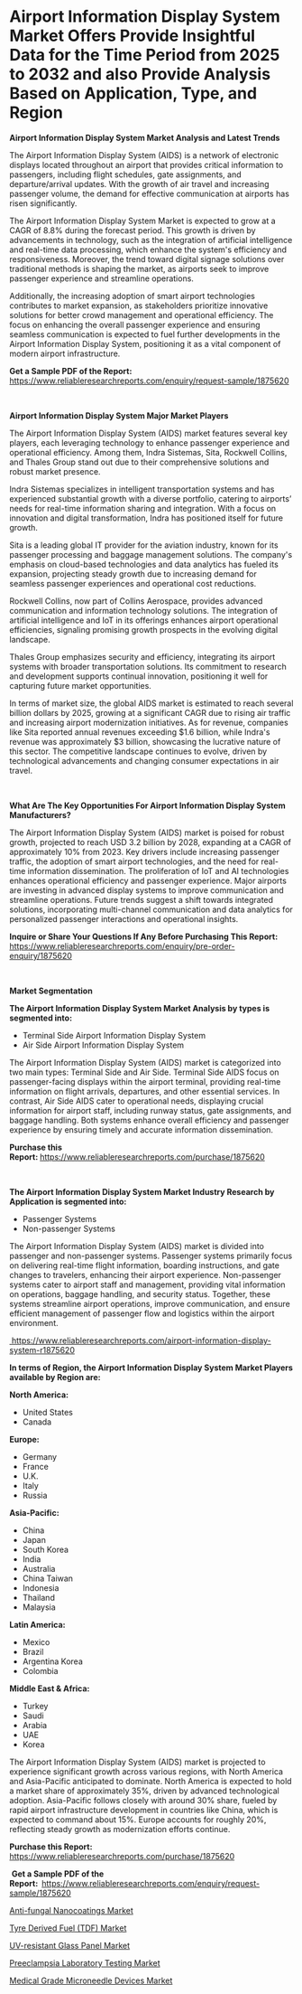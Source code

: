 <p><h1>Airport Information Display System Market Offers Provide Insightful Data for the Time Period from 2025 to 2032 and also Provide Analysis Based on Application, Type, and Region</h1></p><p><strong>Airport Information Display System Market Analysis and Latest Trends</strong></p>
<p><p>The Airport Information Display System (AIDS) is a network of electronic displays located throughout an airport that provides critical information to passengers, including flight schedules, gate assignments, and departure/arrival updates. With the growth of air travel and increasing passenger volume, the demand for effective communication at airports has risen significantly.</p><p>The Airport Information Display System Market is expected to grow at a CAGR of 8.8% during the forecast period. This growth is driven by advancements in technology, such as the integration of artificial intelligence and real-time data processing, which enhance the system's efficiency and responsiveness. Moreover, the trend toward digital signage solutions over traditional methods is shaping the market, as airports seek to improve passenger experience and streamline operations.</p><p>Additionally, the increasing adoption of smart airport technologies contributes to market expansion, as stakeholders prioritize innovative solutions for better crowd management and operational efficiency. The focus on enhancing the overall passenger experience and ensuring seamless communication is expected to fuel further developments in the Airport Information Display System, positioning it as a vital component of modern airport infrastructure.</p></p>
<p><strong>Get a Sample PDF of the Report:&nbsp;</strong> <a href="https://www.reliableresearchreports.com/enquiry/request-sample/1875620?utm_campaign=7&utm_medium=2&utm_source=Github&utm_content=ia&utm_term=28032025&utm_id=airport-information-display-system">https://www.reliableresearchreports.com/enquiry/request-sample/1875620</a></p>
<p>&nbsp;</p>
<p><strong>Airport Information Display System Major Market Players</strong></p>
<p><p>The Airport Information Display System (AIDS) market features several key players, each leveraging technology to enhance passenger experience and operational efficiency. Among them, Indra Sistemas, Sita, Rockwell Collins, and Thales Group stand out due to their comprehensive solutions and robust market presence.</p><p>Indra Sistemas specializes in intelligent transportation systems and has experienced substantial growth with a diverse portfolio, catering to airports’ needs for real-time information sharing and integration. With a focus on innovation and digital transformation, Indra has positioned itself for future growth.</p><p>Sita is a leading global IT provider for the aviation industry, known for its passenger processing and baggage management solutions. The company's emphasis on cloud-based technologies and data analytics has fueled its expansion, projecting steady growth due to increasing demand for seamless passenger experiences and operational cost reductions.</p><p>Rockwell Collins, now part of Collins Aerospace, provides advanced communication and information technology solutions. The integration of artificial intelligence and IoT in its offerings enhances airport operational efficiencies, signaling promising growth prospects in the evolving digital landscape.</p><p>Thales Group emphasizes security and efficiency, integrating its airport systems with broader transportation solutions. Its commitment to research and development supports continual innovation, positioning it well for capturing future market opportunities.</p><p>In terms of market size, the global AIDS market is estimated to reach several billion dollars by 2025, growing at a significant CAGR due to rising air traffic and increasing airport modernization initiatives. As for revenue, companies like Sita reported annual revenues exceeding $1.6 billion, while Indra's revenue was approximately $3 billion, showcasing the lucrative nature of this sector. The competitive landscape continues to evolve, driven by technological advancements and changing consumer expectations in air travel.</p></p>
<p>&nbsp;</p>
<p><strong>What Are The Key Opportunities For Airport Information Display System Manufacturers?</strong></p>
<p><p>The Airport Information Display System (AIDS) market is poised for robust growth, projected to reach USD 3.2 billion by 2028, expanding at a CAGR of approximately 10% from 2023. Key drivers include increasing passenger traffic, the adoption of smart airport technologies, and the need for real-time information dissemination. The proliferation of IoT and AI technologies enhances operational efficiency and passenger experience. Major airports are investing in advanced display systems to improve communication and streamline operations. Future trends suggest a shift towards integrated solutions, incorporating multi-channel communication and data analytics for personalized passenger interactions and operational insights.</p></p>
<p><strong>Inquire or Share Your Questions If Any Before Purchasing This Report:</strong> <a href="https://www.reliableresearchreports.com/enquiry/pre-order-enquiry/1875620?utm_campaign=7&utm_medium=2&utm_source=Github&utm_content=ia&utm_term=28032025&utm_id=airport-information-display-system">https://www.reliableresearchreports.com/enquiry/pre-order-enquiry/1875620</a></p>
<p>&nbsp;</p>
<p><strong>Market Segmentation</strong></p>
<p><strong>The Airport Information Display System Market Analysis by types is segmented into:</strong></p>
<p><ul><li>Terminal Side Airport Information Display System</li><li>Air Side Airport Information Display System</li></ul></p>
<p><p>The Airport Information Display System (AIDS) market is categorized into two main types: Terminal Side and Air Side. Terminal Side AIDS focus on passenger-facing displays within the airport terminal, providing real-time information on flight arrivals, departures, and other essential services. In contrast, Air Side AIDS cater to operational needs, displaying crucial information for airport staff, including runway status, gate assignments, and baggage handling. Both systems enhance overall efficiency and passenger experience by ensuring timely and accurate information dissemination.</p></p>
<p><strong>Purchase this Report:&nbsp;</strong><a href="https://www.reliableresearchreports.com/purchase/1875620?utm_campaign=7&utm_medium=2&utm_source=Github&utm_content=ia&utm_term=28032025&utm_id=airport-information-display-system">https://www.reliableresearchreports.com/purchase/1875620</a></p>
<p>&nbsp;</p>
<p><strong>The Airport Information Display System Market Industry Research by Application is segmented into:</strong></p>
<p><ul><li>Passenger Systems</li><li>Non-passenger Systems</li></ul></p>
<p><p>The Airport Information Display System (AIDS) market is divided into passenger and non-passenger systems. Passenger systems primarily focus on delivering real-time flight information, boarding instructions, and gate changes to travelers, enhancing their airport experience. Non-passenger systems cater to airport staff and management, providing vital information on operations, baggage handling, and security status. Together, these systems streamline airport operations, improve communication, and ensure efficient management of passenger flow and logistics within the airport environment.</p></p>
<p><a href="https://www.reliableresearchreports.com/airport-information-display-system-r1875620?utm_campaign=7&utm_medium=2&utm_source=Github&utm_content=ia&utm_term=28032025&utm_id=airport-information-display-system">&nbsp;https://www.reliableresearchreports.com/airport-information-display-system-r1875620</a></p>
<p><strong>In terms of Region, the Airport Information Display System Market Players available by Region are:</strong></p>
<p>
    <p> <strong> North America: </strong>
        <ul>
            <li>United States</li>
            <li>Canada</li>
        </ul>
        </p> 
    <p> <strong> Europe: </strong>
        <ul>
            <li>Germany</li>
            <li>France</li>
            <li>U.K.</li>
            <li>Italy</li>
            <li>Russia</li>
        </ul>
        </p> 
    <p> <strong> Asia-Pacific: </strong>
        <ul>
            <li>China</li>
            <li>Japan</li>
            <li>South Korea</li>
            <li>India</li>
            <li>Australia</li>
            <li>China Taiwan</li>
            <li>Indonesia</li>
            <li>Thailand</li>
            <li>Malaysia</li>
        </ul>
        </p> 
    <p> <strong> Latin America: </strong>
        <ul>
            <li>Mexico</li>
            <li>Brazil</li>
            <li>Argentina Korea</li>
            <li>Colombia</li>
        </ul>
        </p> 
    <p> <strong> Middle East & Africa: </strong>
        <ul>
            <li>Turkey</li>
            <li>Saudi</li>
            <li>Arabia</li>
            <li>UAE</li>
            <li>Korea</li>
        </ul>
    </p>
    </p>
<p><p>The Airport Information Display System (AIDS) market is projected to experience significant growth across various regions, with North America and Asia-Pacific anticipated to dominate. North America is expected to hold a market share of approximately 35%, driven by advanced technological adoption. Asia-Pacific follows closely with around 30% share, fueled by rapid airport infrastructure development in countries like China, which is expected to command about 15%. Europe accounts for roughly 20%, reflecting steady growth as modernization efforts continue.</p></p>
<p><strong>Purchase this Report: </strong><a href="https://www.reliableresearchreports.com/purchase/1875620?utm_campaign=7&utm_medium=2&utm_source=Github&utm_content=ia&utm_term=28032025&utm_id=airport-information-display-system">https://www.reliableresearchreports.com/purchase/1875620</a></p>
<p>&nbsp;<strong>Get a Sample PDF of the Report:&nbsp;&nbsp;</strong><a href="https://www.reliableresearchreports.com/enquiry/request-sample/1875620?utm_campaign=7&utm_medium=2&utm_source=Github&utm_content=ia&utm_term=28032025&utm_id=airport-information-display-system">https://www.reliableresearchreports.com/enquiry/request-sample/1875620</a></p>
<p><strong></strong></p>
<p><p><a href="https://github.com/ozolsgasko02/Market-Research-Report-List-1/blob/main/anti-fungal-nanocoatings-market.md?utm_campaign=7&utm_medium=2&utm_source=Github&utm_content=ia&utm_term=28032025&utm_id=airport-information-display-system">Anti-fungal Nanocoatings Market</a></p><p><a href="https://github.com/gasiorgary79/Market-Research-Report-List-1/blob/main/tyre-derived-fuel-tdf-market.md?utm_campaign=7&utm_medium=2&utm_source=Github&utm_content=ia&utm_term=28032025&utm_id=airport-information-display-system">Tyre Derived Fuel (TDF) Market</a></p><p><a href="https://github.com/supashcriana/Market-Research-Report-List-1/blob/main/uv-resistant-glass-panel-market.md?utm_campaign=7&utm_medium=2&utm_source=Github&utm_content=ia&utm_term=28032025&utm_id=airport-information-display-system">UV-resistant Glass Panel Market</a></p><p><a href="https://github.com/vigatoimrene04/Market-Research-Report-List-1/blob/main/preeclampsia-laboratory-testing-market.md?utm_campaign=7&utm_medium=2&utm_source=Github&utm_content=ia&utm_term=28032025&utm_id=airport-information-display-system">Preeclampsia Laboratory Testing Market</a></p><p><a href="https://github.com/joubehobock75/Market-Research-Report-List-1/blob/main/medical-grade-microneedle-devices-market.md?utm_campaign=7&utm_medium=2&utm_source=Github&utm_content=ia&utm_term=28032025&utm_id=airport-information-display-system">Medical Grade Microneedle Devices Market</a></p></p>